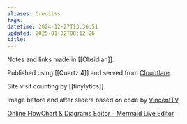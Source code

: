 ```yaml
---
aliases: Creditss
tags: 
datetime: 2024-12-27T13:36:51
updated: 2025-01-02T08:12:26
title: 
---
```

Notes and links made in [[Obsidian]].

Published using [[Quartz 4]] and served from [Cloudflare](https://www.cloudflare.com/).

Site visit counting by [[tinylytics]].

Image before and after sliders based on code by [VincentTV](https://github.com/VincentTV/before-after-slider).

[Online FlowChart & Diagrams Editor - Mermaid Live Editor](https://mermaid.live)